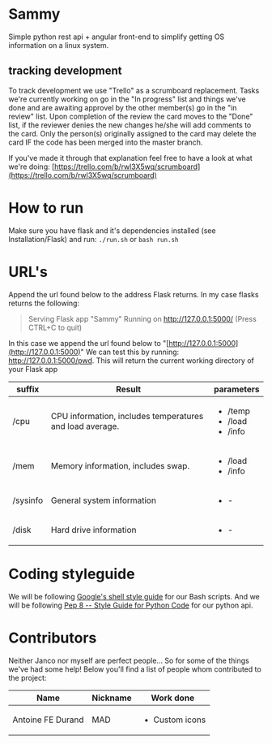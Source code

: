 # Sammy
Simple python rest api + angular front-end to simplify getting OS information on a linux system.

## tracking development
To track development we use "Trello" as a scrumboard replacement.
Tasks we're currently working on go in the "In progress" list and things we've done and are awaiting approvel by the other member(s) go in the "in review" list.
Upon completion of the review the card moves to the "Done" list, if the reviewer denies the new changes he/she will add comments to the card.
Only the person(s) originally assigned to the card may delete the card IF the code has been merged into the master branch.

If you've made it through that explanation feel free to have a look at what we're doing: [https://trello.com/b/rwl3X5wq/scrumboard](https://trello.com/b/rwl3X5wq/scrumboard)

# How to run
Make sure you have flask and it's dependencies installed (see Installation/Flask) and run:
`./run.sh`
or
`bash run.sh`

# URL's
Append the url found below to the address Flask returns.
In my case flasks returns the following:

> Serving Flask app "Sammy"
> Running on http://127.0.0.1:5000/ (Press CTRL+C to quit)

In this case we append the url found below to "[http://127.0.0.1:5000](http://127.0.0.1:5000)" 
We can test this by running: http://127.0.0.1:5000/pwd.
This will return the current working directory of your Flask app

| suffix  | Result | parameters |
| ------------- | ------------- | ------------- |
| /cpu    | CPU information, includes temperatures and load average.  | <ul><li>/temp</li><li>/load</li><li>/info</li></ul>|
| /mem    | Memory information, includes swap.  | <ul><li>/load</li><li>/info</li></ul>|
| /sysinfo    | General system information  | <ul><li>-</li></ul>|
| /disk    | Hard drive information  | <ul><li>-</li></ul>|

# Coding styleguide
We will be following [Google's shell style guide](https://google.github.io/styleguide/shell.xml) for our Bash scripts.
And we will be following [Pep 8 -- Style Guide for Python Code](https://www.python.org/dev/peps/pep-0008/) for our python api.

# Contributors
Neither Janco nor myself are perfect people... So for some of the things we've had some help!
Below you'll find a list of people whom contributed to the project:

| Name | Nickname | Work done |
| ---- | -------- | --------- |
| Antoine FE Durand | MAD | <ul><li>Custom icons</li></ul>
